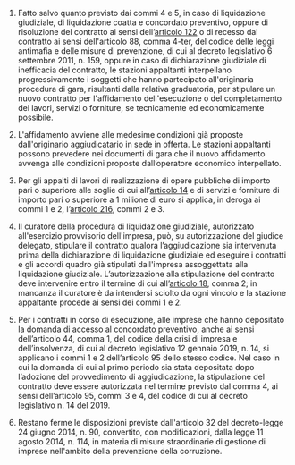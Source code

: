 1. Fatto salvo quanto previsto dai commi 4 e 5, in caso di liquidazione giudiziale, di liquidazione coatta e concordato preventivo, oppure di risoluzione del contratto ai sensi dell’[articolo 122](/articolo-122/1) o di recesso dal contratto ai sensi dell'articolo 88, comma 4-ter, del codice delle leggi antimafia e delle misure di prevenzione, di cui al decreto legislativo 6 settembre 2011, n. 159, oppure in caso di dichiarazione giudiziale di inefficacia del contratto, le stazioni appaltanti interpellano progressivamente i soggetti che hanno partecipato all'originaria procedura di gara, risultanti dalla relativa graduatoria, per stipulare un nuovo contratto per l'affidamento dell'esecuzione o del completamento dei lavori, servizi o forniture, se tecnicamente ed economicamente possibile. 

2. L'affidamento avviene alle medesime condizioni già proposte dall'originario aggiudicatario in sede in offerta. Le stazioni appaltanti possono prevedere nei documenti di gara che il nuovo affidamento avvenga alle condizioni proposte dall’operatore economico interpellato. 

3. Per gli appalti di lavori di realizzazione di opere pubbliche di importo pari o superiore alle soglie di cui all’[articolo 14](/articolo-14/2) e di servizi e forniture di importo pari o superiore a 1 milione di euro si applica, in deroga ai commi 1 e 2, l’[articolo 216](/articolo-216/2), commi 2 e 3. 

4. Il curatore della procedura di liquidazione giudiziale, autorizzato all'esercizio provvisorio dell'impresa, può, su autorizzazione del giudice delegato, stipulare il contratto qualora l’aggiudicazione sia intervenuta prima della dichiarazione di liquidazione giudiziale ed eseguire i contratti e gli accordi quadro già stipulati dall'impresa assoggettata alla liquidazione giudiziale. L’autorizzazione alla stipulazione del contratto deve intervenire entro il termine di cui all’[articolo 18](/articolo-18/2), comma 2; in mancanza il curatore è da intendersi sciolto da ogni vincolo e la stazione appaltante procede ai sensi dei commi 1 e 2. 

5. Per i contratti in corso di esecuzione, alle imprese che hanno depositato la domanda di accesso al concordato preventivo, anche ai sensi dell’articolo 44, comma 1, del codice della crisi di impresa e dell’insolvenza, di cui al decreto legislativo 12 gennaio 2019, n. 14, si applicano i commi 1 e 2 dell’articolo 95 dello stesso codice. Nel caso in cui la domanda di cui al primo periodo sia stata depositata dopo l’adozione del provvedimento di aggiudicazione, la stipulazione del contratto deve essere autorizzata nel termine previsto dal comma 4, ai sensi dell’articolo 95, commi 3 e 4, del codice di cui al decreto legislativo n. 14 del 2019. 

6. Restano ferme le disposizioni previste dall'articolo 32 del decreto-legge 24 giugno 2014, n. 90, convertito, con modificazioni, dalla legge 11 agosto 2014, n. 114, in materia di misure straordinarie di gestione di imprese nell'ambito della prevenzione della corruzione.
